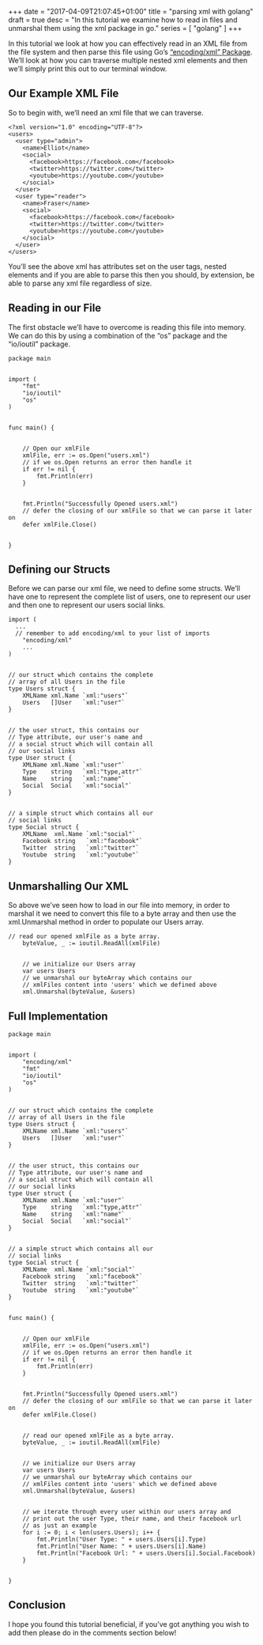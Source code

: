 +++
date = "2017-04-09T21:07:45+01:00"
title = "parsing xml with golang"
draft = true
desc = "In this tutorial we examine how to read in files and unmarshal them using the xml package in go."
series = [ "golang" ]
+++

In this tutorial we look at how you can effectively read in an XML file from the file system and then parse this file using Go’s [“encoding/xml” Package](https://golang.org/pkg/encoding/xml/). We’ll look at how you can traverse multiple nested xml elements and then we’ll simply print this out to our terminal window.


## Our Example XML File


So to begin with, we’ll need an xml file that we can traverse.


~~~
<?xml version="1.0" encoding="UTF-8"?>
<users>
  <user type="admin">
    <name>Elliot</name>
    <social>
      <facebook>https://facebook.com</facebook>
      <twitter>https://twitter.com</twitter>
      <youtube>https://youtube.com</youtube>
    </social>
  </user>  
  <user type="reader">
    <name>Fraser</name>
    <social>
      <facebook>https://facebook.com</facebook>
      <twitter>https://twitter.com</twitter>
      <youtube>https://youtube.com</youtube>
    </social>
  </user>  
</users>
~~~


You’ll see the above xml has attributes set on the user tags, nested elements and if you are able to parse this then you should, by extension, be able to parse any xml file regardless of size.


## Reading in our File


The first obstacle we’ll have to overcome is reading this file into memory. We can do this by using a combination of the “os” package and the “io/ioutil” package. 


~~~
package main


import (
	"fmt"
	"io/ioutil"
	"os"
)


func main() {


	// Open our xmlFile
	xmlFile, err := os.Open("users.xml")
	// if we os.Open returns an error then handle it
	if err != nil {
		fmt.Println(err)
	}


	fmt.Println("Successfully Opened users.xml")
	// defer the closing of our xmlFile so that we can parse it later on
	defer xmlFile.Close()


}
~~~


## Defining our Structs


Before we can parse our xml file, we need to define some structs. We’ll have one to represent the complete list of users, one to represent our user and then one to represent our users social links.


~~~
import (
  ... 
  // remember to add encoding/xml to your list of imports
	"encoding/xml"
	...
)


// our struct which contains the complete
// array of all Users in the file
type Users struct {
	XMLName xml.Name `xml:"users"`
	Users   []User   `xml:"user"`
}


// the user struct, this contains our
// Type attribute, our user's name and
// a social struct which will contain all
// our social links
type User struct {
	XMLName xml.Name `xml:"user"`
	Type    string   `xml:"type,attr"`
	Name    string   `xml:"name"`
	Social  Social   `xml:"social"`
}


// a simple struct which contains all our
// social links
type Social struct {
	XMLName  xml.Name `xml:"social"`
	Facebook string   `xml:"facebook"`
	Twitter  string   `xml:"twitter"`
	Youtube  string   `xml:"youtube"`
}
~~~


## Unmarshalling Our XML


So above we’ve seen how to load in our file into memory, in order to marshal it we need to convert this file to a byte array and then use the xml.Unmarshal method in order to populate our Users array.


~~~
// read our opened xmlFile as a byte array.
	byteValue, _ := ioutil.ReadAll(xmlFile)


	// we initialize our Users array
	var users Users
	// we unmarshal our byteArray which contains our
	// xmlFiles content into 'users' which we defined above
	xml.Unmarshal(byteValue, &users)
~~~


## Full Implementation


~~~
package main


import (
	"encoding/xml"
	"fmt"
	"io/ioutil"
	"os"
)


// our struct which contains the complete
// array of all Users in the file
type Users struct {
	XMLName xml.Name `xml:"users"`
	Users   []User   `xml:"user"`
}


// the user struct, this contains our
// Type attribute, our user's name and
// a social struct which will contain all
// our social links
type User struct {
	XMLName xml.Name `xml:"user"`
	Type    string   `xml:"type,attr"`
	Name    string   `xml:"name"`
	Social  Social   `xml:"social"`
}


// a simple struct which contains all our
// social links
type Social struct {
	XMLName  xml.Name `xml:"social"`
	Facebook string   `xml:"facebook"`
	Twitter  string   `xml:"twitter"`
	Youtube  string   `xml:"youtube"`
}


func main() {


	// Open our xmlFile
	xmlFile, err := os.Open("users.xml")
	// if we os.Open returns an error then handle it
	if err != nil {
		fmt.Println(err)
	}


	fmt.Println("Successfully Opened users.xml")
	// defer the closing of our xmlFile so that we can parse it later on
	defer xmlFile.Close()


	// read our opened xmlFile as a byte array.
	byteValue, _ := ioutil.ReadAll(xmlFile)


	// we initialize our Users array
	var users Users
	// we unmarshal our byteArray which contains our
	// xmlFiles content into 'users' which we defined above
	xml.Unmarshal(byteValue, &users)


	// we iterate through every user within our users array and
	// print out the user Type, their name, and their facebook url
	// as just an example
	for i := 0; i < len(users.Users); i++ {
		fmt.Println("User Type: " + users.Users[i].Type)
		fmt.Println("User Name: " + users.Users[i].Name)
		fmt.Println("Facebook Url: " + users.Users[i].Social.Facebook)
	}


}
~~~


## Conclusion


I hope you found this tutorial beneficial, if you’ve got anything you wish to add then please do in the comments section below!